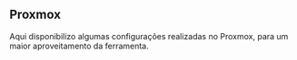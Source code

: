 ## Proxmox

Aqui disponibilizo algumas configurações realizadas no Proxmox, para um maior aproveitamento da ferramenta.

